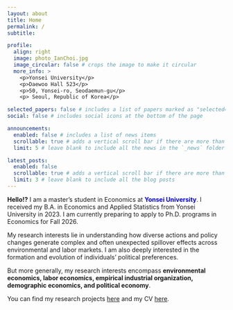 ```yaml
---
layout: about
title: Home
permalink: /
subtitle: 

profile:
  align: right
  image: photo_IanChoi.jpg
  image_circular: false # crops the image to make it circular
  more_info: >
    <p>Yonsei University</p>
    <p>Daewoo Hall 523</p>
    <p>50, Yonsei-ro, Seodaemun-gu</p>
    <p> Seoul, Republic of Korea</p>

selected_papers: false # includes a list of papers marked as "selected={true}"
social: false # includes social icons at the bottom of the page

announcements:
  enabled: false # includes a list of news items
  scrollable: true # adds a vertical scroll bar if there are more than 3 news items
  limit: 5 # leave blank to include all the news in the `_news` folder

latest_posts:
  enabled: false
  scrollable: true # adds a vertical scroll bar if there are more than 3 new posts items
  limit: 3 # leave blank to include all the blog posts
---
```


**Hello!?** I am a master’s student in Economics at <font color="blue">**Yonsei University**</font>.
I received my B.A. in Economics and Applied Statistics from Yonsei University in 2023.
I am currently preparing to apply to Ph.D. programs in Economics for Fall 2026.

My research interests lie in understanding how diverse actions and policy changes generate complex and often unexpected spillover effects across environmental and labor markets. I am also deeply interested in the formation and evolution of individuals’ political preferences.

But more generally, my research interests encompass **environmental economics, labor economics, empirical industrial organization, demographic economics, and political economy**.

You can find my research projects [here](/research/) and my CV [here](/assets/pdf/CV_(October_2025).pdf).
